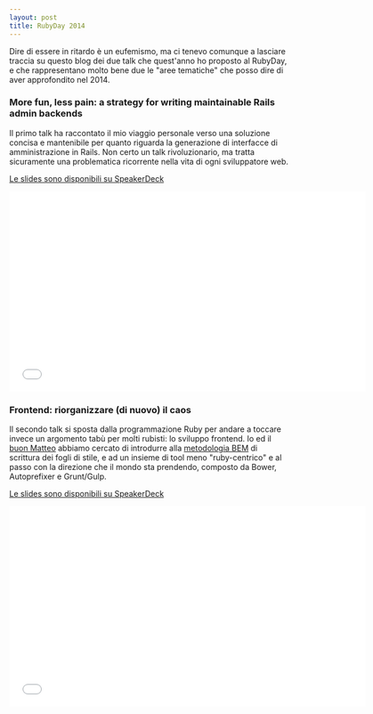```yaml
---
layout: post
title: RubyDay 2014
---
```


Dire di essere in ritardo è un eufemismo, ma ci tenevo comunque a lasciare
traccia su questo blog dei due talk che quest'anno ho proposto al RubyDay, e
che rappresentano molto bene due le "aree tematiche" che posso dire di aver
approfondito nel 2014.

### More fun, less pain: a strategy for writing maintainable Rails admin backends

Il primo talk ha raccontato il mio viaggio personale verso una soluzione
concisa e mantenibile per quanto riguarda la generazione di interfacce di
amministrazione in Rails. Non certo un talk rivoluzionario, ma tratta sicuramente
una problematica ricorrente nella vita di ogni sviluppatore web.

[Le slides sono disponibili su SpeakerDeck](https://speakerdeck.com/stefanoverna/more-fun-less-pain-a-strategy-for-writing-maintainable-rails-admin-backends)

<iframe width="640" height="360" src="//www.youtube.com/embed/e9iabDiBHZU" frameborder="0" allowfullscreen></iframe>

### Frontend: riorganizzare (di nuovo) il caos

Il secondo talk si sposta dalla programmazione Ruby per andare a toccare
invece un argomento tabù per molti rubisti: lo sviluppo frontend. Io ed il [buon
Matteo](https://twitter.com/spleenteo) abbiamo cercato di introdurre alla [metodologia BEM](http://csswizardry.com/2013/01/mindbemding-getting-your-head-round-bem-syntax/)
di scrittura dei fogli di stile, e ad un insieme di tool meno "ruby-centrico"
e al passo con la direzione che il mondo sta prendendo, composto da Bower,
Autoprefixer e Grunt/Gulp.

[Le slides sono disponibili su SpeakerDeck](https://speakerdeck.com/stefanoverna/frontend-re-organize-the-chaos)

<iframe width="640" height="360" src="//www.youtube.com/embed/fUJOJY_yVXg" frameborder="0" allowfullscreen></iframe>

